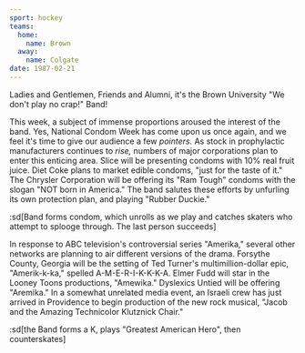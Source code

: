 ```yaml
---
sport: hockey
teams:
  home:
    name: Brown
  away:
    name: Colgate
date: 1987-02-21
---
```


Ladies and Gentlemen, Friends and Alumni, it's the Brown University "We don't play no crap!" Band!

This week, a subject of immense proportions aroused the interest of the band. Yes, National Condom Week has come upon us once again, and we feel it's time to give our audience a few _pointers._ As stock in prophylactic manufacturers continues to _rise,_ numbers of major corporations plan to enter this enticing area. Slice will be presenting condoms with 10% real fruit juice. Diet Coke plans to market edible condoms, "just for the taste of it." The Chrysler Corporation will be offering its "Ram Tough" condoms with the slogan "NOT born in America." The band salutes these efforts by unfurling its own protection plan, and playing "Rubber Duckie."

:sd[Band forms condom, which unrolls as we play and catches skaters who attempt to splooge through. The last person succeeds]

In response to ABC television's controversial series "Amerika," several other networks are planning to air different versions of the drama. Forsythe County, Georgia will be the setting of Ted Turner's multimillion-dollar epic, "Amerik-k-ka," spelled A-M-E-R-I-K-K-K-A. Elmer Fudd will star in the Looney Toons productions, "Amewika." Dyslexics Untied will be offering "Aremika." In a somewhat unrelated media event, an Israeli crew has just arrived in Providence to begin production of the new rock musical, "Jacob and the Amazing Technicolor Klutznick Chair."

:sd[the Band forms a K, plays "Greatest American Hero", then counterskates]
